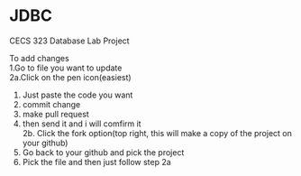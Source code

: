 # JDBC

CECS 323 Database Lab Project<br/>

To add changes <br/>
1.Go to file you want to update<br/>
2a.Click on the pen icon(easiest)<br/>
  1. Just paste the code you want<br/>
  2. commit change<br/>
  3. make pull request<br/>
  4. then send it and i will comfirm it<br/>
2b. Click the fork option(top right, this will make a copy of the project on your github)<br/>
  1. Go back to your github and pick the project<br/>
  2. Pick the file and then just follow step 2a<br/>
